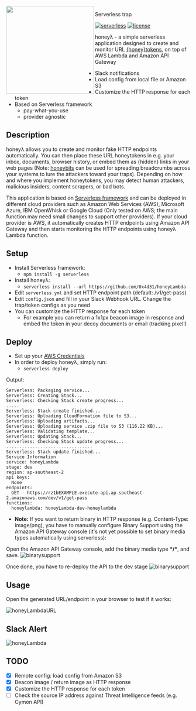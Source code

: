 <img align="left" src="https://github.com/0x4D31/honeyLambda/blob/master/docs/honeyLambda-sm.png" width="240px">

Serverless trap

[![serverless](http://public.serverless.com/badges/v3.svg)](http://www.serverless.com)
[![license](https://img.shields.io/github/license/mashape/apistatus.svg)]()

honeyλ - a simple serverless application designed to create and monitor URL [{honey}tokens](https://www.symantec.com/connect/articles/honeytokens-other-honeypot), on top of AWS Lambda and Amazon API Gateway
* Slack notifications
* Load config from local file or Amazon S3
* Customize the HTTP response for each token
* Based on Serverless framework
  * pay-what-you-use
  * provider agnostic

## Description
honeyλ allows you to create and monitor fake HTTP endpoints automatically. You can then place these URL honeytokens in e.g. your inbox, documents, browser history, or embed them as {hidden} links in your web pages (Note: [honeybits](https://github.com/0x4D31/honeybits) can be used for spreading breadcrumbs across your systems to lure the attackers toward your traps). Depending on how and where you implement honeytokens, you may detect human attackers, malicious insiders, content scrapers, or bad bots.

This application is based on [Serverless framework](https://serverless.com) and can be deployed in different cloud providers such as Amazon Web Services (AWS), Microsoft Azure, IBM OpenWhisk or Google Cloud (Only tested on AWS; the main function may need small changes to support other providers). If your cloud provider is AWS, it automatically creates HTTP endpoints using Amazon API Gateway and then starts monitoring the HTTP endpoints using honeyλ Lambda function.

## Setup
* Install Serverless framework:
  * ```npm install -g serverless```
* Install honeyλ:
  * ```serverless install --url https://github.com/0x4d31/honeyLambda```
* Edit `serverless.yml` and set HTTP endpoint path (default: /v1/get-pass)
* Edit `config.json` and fill in your Slack Webhook URL. Change the trap/token configs as you need
* You can customize the HTTP response for each token
  * For example you can return a 1x1px beacon image in response and embed the token in your decoy documents or email (tracking pixel!)

## Deploy
* Set up your [AWS Credentials](https://serverless.com/framework/docs/providers/aws/guide/credentials/)
* In order to deploy honeyλ, simply run:
  * ```serverless deploy```

Output:

```
Serverless: Packaging service...
Serverless: Creating Stack...
Serverless: Checking Stack create progress...
.....
Serverless: Stack create finished...
Serverless: Uploading CloudFormation file to S3...
Serverless: Uploading artifacts...
Serverless: Uploading service .zip file to S3 (116.22 KB)...
Serverless: Validating template...
Serverless: Updating Stack...
Serverless: Checking Stack update progress...
.................................
Serverless: Stack update finished...
Service Information
service: honeyLambda
stage: dev
region: ap-southeast-2
api keys:
  None
endpoints:
  GET - https://rz1bEXAMPLE.execute-api.ap-southeast-2.amazonaws.com/dev/v1/get-pass
functions:
  honeylambda: honeyLambda-dev-honeylambda
```

* __Note:__ If you want to return binary in HTTP response (e.g. Content-Type: image/png), you have to manually configure Binary Support using the Amazon API Gateway console (it's not yet possible to set binary media types automatically using serverless):

Open the Amazon API Gateway console, add the binary media type __\*/\*__, and save.
![binarysupport](https://github.com/0x4D31/honeyLambda/blob/master/docs/aws-apigw-binarysupport.png)

Once done, you have to re-deploy the API to the dev stage
![binarysupport](https://github.com/0x4D31/honeyLambda/blob/master/docs/aws-api-redeploy.png)

## Usage
Open the generated URL/endpoint in your browser to test if it works:

![honeyLambdaURL](https://github.com/0x4D31/honeyLambda/blob/master/docs/http-response.png)

## Slack Alert
![honeyLambda](https://github.com/0x4D31/honeyLambda/blob/master/docs/slack-alert.png)

## TODO
- [x] Remote config: load config from Amazon S3
- [x] Beacon image / return image as HTTP response 
- [x] Customize the HTTP response for each token
- [ ] Check the source IP address against Threat Intelligence feeds (e.g. Cymon API)
